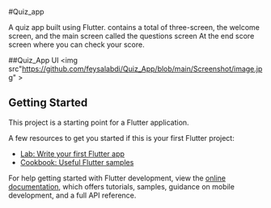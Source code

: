 #Quiz_app

A quiz app built using Flutter. contains a total of three-screen,
the welcome screen, and the main screen called the questions screen
At the end score screen where you can check your score.

##Quiz_App UI
<img src"https://github.com/feysalabdi/Quiz_App/blob/main/Screenshot/image.jpg" >


## Getting Started

This project is a starting point for a Flutter application.

A few resources to get you started if this is your first Flutter project:

- [Lab: Write your first Flutter app](https://docs.flutter.dev/get-started/codelab)
- [Cookbook: Useful Flutter samples](https://docs.flutter.dev/cookbook)

For help getting started with Flutter development, view the
[online documentation](https://docs.flutter.dev/), which offers tutorials,
samples, guidance on mobile development, and a full API reference.
